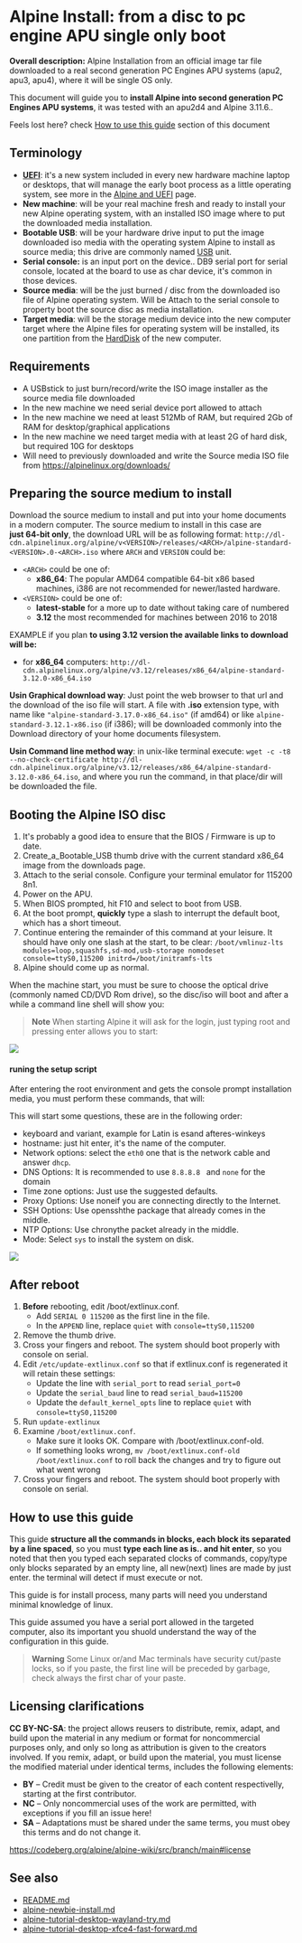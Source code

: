 # Alpine Install: from a disc to pc engine APU single only boot

**Overall description:** Alpine Installation from an official image tar
file downloaded to a real second generation PC Engines APU systems
(apu2, apu3, apu4), where it will be single OS only.

This document will guide you to **install Alpine into second generation
PC Engines APU systems**, it was tested with an apu2d4 and Alpine 3.11.6..

Feels lost here? check [How to use this guide](#how-to-use-this-guide) section of this document

## Terminology

-   **[UEFI](Alpine_and_UEFI.md)**: it\'s a new system included
    in every new hardware machine laptop or desktops, that will manage
    the early boot process as a little operating system, see more in the
    [Alpine and UEFI](Alpine_and_UEFI.md) page.
-   **New machine**: will be your real machine fresh and ready to
    install your new Alpine operating system, with an installed ISO
    image where to put the downloaded media installation.
-   **Bootable USB**: will be your hardware drive input to put the image
    downloaded iso media with the operating system Alpine to install as
    source media; this drive are commonly named
    [USB](https://en.wikipedia.org/wiki/USB) unit.
-   **Serial console:** is an input port on the device.. DB9 serial port
    for serial console, located at the board to use as char device, it's
    common in those devices.
-   **Source media**: will be the just burned / disc from the downloaded
    iso file of Alpine operating system. Will be Attach to the serial
    console to property boot the source disc as media installation.
-   **Target media**: will be the storage medium device into the new
    computer target where the Alpine files for operating system will be
    installed, its one partition from the
    [HardDisk](https://en.wikipedia.org/wiki/Hard_disk_drive) of the new
    computer.

## Requirements

-   A USBstick to just burn/record/write the ISO image installer as 
    the source media file downloaded
-   In the new machine we need serial device port allowed to attach
-   In the new machine we need at least 512Mb of RAM, but required 2Gb
    of RAM for desktop/graphical applications
-   In the new machine we need target media with at least 2G of hard
    disk, but required 10G for desktops
-   Will need to previously downloaded and write the Source media ISO
    file from <https://alpinelinux.org/downloads/>

## Preparing the source medium to install

Download the source medium to install and put into your home documents
in a modern computer. The source medium to install in this case are  
**just 64-bit only**, the download URL will be as following format:
`http://dl-cdn.alpinelinux.org/alpine/v<VERSION>/releases/<ARCH>/alpine-standard-<VERSION>.0-<ARCH>.iso`
where `ARCH` and `VERSION` could be:

-   `<ARCH>` could be one of:
    -   **x86_64**: The popular AMD64 compatible 64-bit x86 based
        machines, i386 are not recommended for newer/lasted hardware.
-   `<VERSION>` could be one of:
    -   **latest-stable** for a more up to date without taking care of
        numbered
    -   **3.12** the most recommended for machines between 2016 to 2018

EXAMPLE if you plan **to using 3.12 version the available links to download will be:**

-   for **x86_64** computers:
    `http://dl-cdn.alpinelinux.org/alpine/v3.12/releases/x86_64/alpine-standard-3.12.0-x86_64.iso`

**Usin Graphical download way**: Just point the web browser to that url and the
download of the iso file will start. A file with **.iso** extension
type, with name like `"alpine-standard-3.17.0-x86_64.iso"` (if amd64) or
like `alpine-standard-3.12.1-x86.iso` (if i386); will be downloaded
commonly into the Download directory of your home documents filesystem.

**Usin Command line method way**: in unix-like terminal execute:
`wget -c -t8 --no-check-certificate http://dl-cdn.alpinelinux.org/alpine/v3.12/releases/x86_64/alpine-standard-3.12.0-x86_64.iso`,
and where you run the command, in that place/dir will be downloaded the file.

## Booting the Alpine ISO disc

1.  It's probably a good idea to ensure that the BIOS / Firmware is up
    to date.
2.  Create_a\_Bootable_USB  thumb
    drive with the current standard x86_64 image from the downloads
    page.
3.  Attach to the serial console. Configure your terminal emulator for
    115200 8n1.
4.  Power on the APU.
5.  When BIOS prompted, hit F10 and select to boot from USB.
6.  At the boot prompt, **quickly** type a slash to interrupt the
    default boot, which has a short timeout.
7.  Continue entering the remainder of this command at your leisure. It
    should have only one slash at the start, to be clear:
    `/boot/vmlinuz-lts modules=loop,squashfs,sd-mod,usb-storage nomodeset console=ttyS0,115200 initrd=/boot/initramfs-lts`
8.  Alpine should come up as normal.

When the machine start, you must be sure to choose the optical drive
(commonly named CD/DVD Rom drive), so the disc/iso will boot and after a
while a command line shell will show you:

> **Note** When starting Alpine it will ask for the login, just typing root and pressing enter allows you to start:

![](https://venenux.github.io/alpine-espanol/instalar/instalar-desde-virtualbox-a-discoreal-dualboot-screenshot-01.png)

#### runing the setup script

After entering the root environment and gets the console prompt installation media, 
you must perform these commands, that will:

This will start some questions, these are in the following order:

* keyboard and variant, example for Latin is esand afteres-winkeys
* hostname: just hit enter, it's the name of the computer.
* Network options: select the `eth0` one that is the network cable and answer `dhcp`.
* DNS Options: It is recommended to use `8.8.8.8 ` and `none` for the domain
* Time zone options: Just use the suggested defaults.
* Proxy Options: Use noneif you are connecting directly to the Internet.
* SSH Options: Use opensshthe package that already comes in the middle.
* NTP Options: Use chronythe packet already in the middle.
* Mode: Select `sys` to install the system on disk.

![](https://venenux.github.io/alpine-espanol/instalar/install-alpine-alpine-setup-3-setup-scripts.png)

## After reboot

1.  **Before** rebooting, edit /boot/extlinux.conf.
    -  Add `SERIAL 0 115200` as the first line in the file.
    -  In the `APPEND` line, replace `quiet` with
        `console=ttyS0,115200`
2.  Remove the thumb drive.
3.  Cross your fingers and reboot. The system should boot properly with
    console on serial.
4.  Edit `/etc/update-extlinux.conf` so that if extlinux.conf is
    regenerated it will retain these settings:
    -  Update the line with `serial_port` to read `serial_port=0`
    -  Update the `serial_baud` line to read `serial_baud=115200`
    -  Update the `default_kernel_opts` line to replace `quiet` with
        `console=ttyS0,115200`
5.  Run `update-extlinux`
6.  Examine `/boot/extlinux.conf`.
    -  Make sure it looks OK. Compare with /boot/extlinux.conf-old.
    -  If something looks wrong,
        `mv /boot/extlinux.conf-old /boot/extlinux.conf` to roll back
        the changes and try to figure out what went wrong
7.  Cross your fingers and reboot. The system should boot properly with
    console on serial.

## How to use this guide

This guide **structure all the commands in blocks, each block its separated by a line spaced**, 
so you must **type each line as is.. and hit enter**, so you noted that then you 
typed each separated clocks of commands, copy/type only blocks separated by an empty line, 
all new(next) lines are made by just enter. the terminal will detect if must execute or not.

This guide is for install process, many parts will need you understand minimal 
knowledge of linux.

This guide assumed you have a serial port allowed in the targeted computer, also 
its important you shuold understand the way of the configuration in this guide.

> **Warning**  Some Linux or/and Mac terminals have security cut/paste locks, so 
if you paste, the first line will be preceded by garbage, check always the first char of your paste.

## Licensing clarifications

**CC BY-NC-SA**: the project allows reusers to distribute, remix, adapt, and build upon the material 
in any medium or format for noncommercial purposes only, and only so long as attribution is given 
to the creators involved. If you remix, adapt, or build upon the material, you must license the modified 
material under identical terms,  includes the following elements:

* **BY**  – Credit must be given to the creator of each content respectivelly, starting at the first contributor.
* **NC**  – Only noncommercial uses of the work are permitted, with exceptions if you fill an issue here!
* **SA**  – Adaptations must be shared under the same terms, you must obey this terms and do not change it.

https://codeberg.org/alpine/alpine-wiki/src/branch/main#license

## See also

* [README.md](README.md)
* [alpine-newbie-install.md](../../newbie/alpine-newbie-install.md)
* [alpine-tutorial-desktop-wayland-try.md](alpine-tutorial-desktop-wayland-try.md)
* [alpine-tutorial-desktop-xfce4-fast-forward.md](alpine-tutorial-desktop-xfce4-fast-forward.md)
